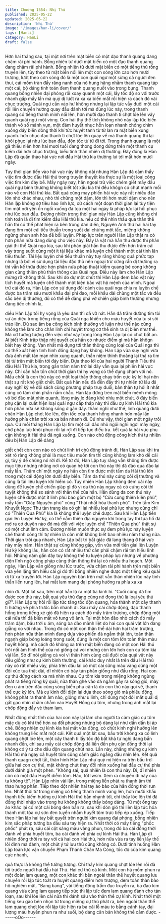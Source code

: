 ```yaml
---
title: Chương 1554: Nhị Thú
published: 2025-05-22
updated: 2025-05-22
description: 'Nhị Thú'
image: '/images/han-li/cover/'
tags: [HanLi]
category: HanLi
draft: false
---
```


Hơn hai tháng sau, tại một nơi trên mặt biển có một đạo thanh
quang đang chậm rãi phi hành.
Bỗng nhiên từ dưới mặt biển có một đạo thanh quang đang chậm
rãi phi hành.
Bỗng nhiên từ dưới mặt biển có một tiếng thú rống truyền lên, tùy
theo từ mặt biển nổi lên một con sóng lớn cao hơn mười trượng,
lướt theo cơn sóng đó là một con quái ngư một sừng cả người
đen thui, cái mồm tràn đầy răng nanh của nó hung hăng nhằm
thanh quang táp một cái, bộ dáng tính toán đem thanh quang nuốt
vào trong bụng.
Thanh quang bỗng nhiên đại phóng rồi xoay quanh một cái, lấy
tốc độ so với trước nhanh gấp mấy lần mà quỷ dị lướt ra xa xa
biến mất rồi hiện ra cách đó vài chục trượng.
Quái ngư cắn vào hư không nhưng lại lập tức vẫy đuôi một cái rồi
liền chuyển hướng quay đầu đánh tới mà đúng lúc này, trong
thanh quang có tiếng thanh minh nổi lên, hơn mười đạo thanh ti
chợt lóe lên vây quanh quái ngư một vòng. Con hải thú thể tích
không nhỏ này lập tức biến thành vô số mảnh vụn, một đám huyết
nhục hỗn loạn nhanh chóng chìm xuống đáy biển đồng thời khí
tức huyết tanh từ từ lan ra mặt biển xung quanh.
hơn chục đạo thanh ti chợt lóe lên quay về mà thanh quang thì lại
khôi phục lại như lúc ban đầu, độn tốc từ từ đi tới.
Trong thanh quang là một gã thiếu niên hơn hai mươi tuổi đang
thong dong đứng trên một thanh cự kiếm dài hơn chục trượng,
biểu tình thản nhiên dị thường. Đây đúng là Hàn Lập đã quần
thảo hải vực nơi đầu Hải thú kia thường lui tới mất hơn mười
ngày.

Tuy thời gian tiến vào hải vực này không dài nhưng Hàn Lập đã
cảm thấy việc tìm được đầu Hải thú trong truyền thuyết kia thực
sự là một loại công việc tìm kim đáy bể.
Mấy ngày nay, hắn ngoại trừ việc chém giết mấy đầu quái ngư
bình thường không biết tốt xấu kia thì đều khôgn có chút manh
mối nào về con Hải thú kia.
Bất quá cũng may phiến hải vực này rất nhiều đảo lớn nhỏ khác
nhau, nhỏ thì chừng một dặm, lớn thì hơn mười dặm cho nên Hàn
lập không sợ tiêu hao linh lực, cứ cách một đoạn thời gian lại tùy
tiện tìm một nơi yên ổn ngồi xuống đả tọa một hai ngày là pháp
lực lại hồi phục như lúc ban đầu.
Đương nhiên trong thời gian này Hàn Lập cũng không chỉ tính
toán là đi tìm kiếm đầu Hải thú kia. nếu có thể nhìn thấu qua thân
thể hắn thì có thể phát hiện ra bên trong đan điền, Nguyên Anh
thứ hai hai tay đang ôm một cái tiểu thuẫn trong suốt dài chừng
một tấc, miệng không ngừng phun anh hỏa để bồi luyện. Pháp lực
trên người Hàn Lập thật ra có hơn phân nửa đang dùng cho việc
này.
Đây là vật mà hắn thu được thì phân giải thi thể Quái nga kia, sau
khi phân giải hắn thu được đến hơn trăm cái vảy trong suốt cùng
một ít tài liệu khác mà luyện chế thành một cái tinh lân tiểu thuẫn.
Tài liệu luyện chế tiểu thuẫn này tuy rằng không quá phức tạp
nhưng là bởi vì sử dụng tài liệu đặc thù nên ngoại trừ cứng rắn dị
thường ra thì vẫn kế thừa được hơn phân nửa pháp thuật kiếm
quang bẻ cong không gian cùng thiên phú thần thông của Quái
nga. Điều này làm cho Hàn Lập mừng rỡ không thôi.
Sau khi do dự một chút thì Hàn Lập đem bảo vật này tích huyết
mà luyện chế thành một kiện bảo vật hộ mệnh của mình.
Ngoại trừ cái đó ra, Hàn Lập còn sử dụng đôi cánh của quái nga
chia ra luyện chế được ba trăm sáu mươi khẩu đại phi đao, mỗi
khẩu dài chừng một tấc và đều sắc bén dị thường, đủ có thể dễ
dàng phá vỡ chiến giáp bình thường nhưng đáng tiếc chính là,

điều Hàn Lập tối hy vọng là yêu đan thì đã vỡ nát. Hắn đã trăm
đường tìm tòi sự ảo diệu trong tiếng rống của Quái nga khiến cho
máu huyết của tu sĩ sôi trào lên. Dù sao âm ba công kích bình
thường vô luận như thế nào cũng không thể làm cho chân linh chi
huyết trong cơ thể sinh ra dị biến như thế.
Mà cứ tưởng tượng đến việc như vậy trong lòng Hàn Lập lại có
chút bất an.
Ai biết Kinh trập thập nhị quyết của hắn có nhược điểm gì mà hắn
khôgn biết hay không. Vạn nhất mà đụng tới thần thông cùng loại
của Quái nga thì có thể xuất hiện tình hình đồng dạng hay không.
Hàn Lập vừa suy nghĩ vừa đưa ánh mắt tản mạn nhìn xung
quanh, thần niệm thỉnh thoảng lại thả ra tìm tòi từ trên mặt biển
tới đáy biển.
Dựa theo lời của hai người Thanh Tiểu thì đầu Hải Thú kia, trong
gần trăm năm trở lại đây vẫn qua lại phiến hải vực này. Chỉ cần
hắn tốn chút thời gian thì hy vọng có thể đụng chạm với nó.
Mấu chốt là con thú này có một loại thần thông chạy trốn cực kỳ
lợi hại nên thật sự rất khó giết chết. Bất quá hắn nếu đã đến đây
thì tự nhiên từ lâu đã suy nghĩ kỹ về đối sách cùng phương pháp
truy đuổi, bản thân tự hỏi ít nhất cũng có tám chín phần nắm
chắc.
Hàn lập đứng tren mặt biển mênh mông vô bờ đảo mắt nhìn
quanh, lông mày lơ đãng khẽ nhíu một chút. ở đáy biển phụ cận
lại xuất hiện loại quái ngư cấp tháp này thì đầu cự kình Hải thú kia
hơn phân nửa sẽ không sống ở gần đây. thầm nghĩ như thế, linh
quang dưới chân Hàn Lập chợt lóe lên, độn tốc của thanh hồng
nhanh hơn mấy lần hướng phía chân trời xa xa bắn nhanh đi.
Cứ như vậy, thời gian một ngày trôi qua. Cứ mỗi tháng Hàn Lập
lại tìm một cái đảo nhỏ ngồi nghỉ ngơi mấy ngày, chờ pháp lực
khôi phục rồi lại rời đi tiếp tục điều tra. kết quả là hải vực phụ cận
không ít Hải thú đã ngã xuống.
Con nào chủ động công kích thì tự nhiên đều bị Hàn Lập dễ dàng

giết chết còn con nào có chút linh trí chủ động tránh đi, Hàn Lập
sau khi tra xét rõ ràng không phải là mục tiêu muốn tìm thì cũng
không làm khó dễ cái gì, tùy ý để chúng nó rời đi.
Kể từ đó, Hàn Lập tuy rằng vẫn không tìm được mục tiêu nhưng
những nơi có quan hệ tới con thú này thì đã đảo qua đảo lại mấy
lần. Thậm chí một ngày nọ hắn còn tìm được một tấm da Hải thú
lớn trong một cái động lớn dưới đáy biển. Tấm da thú này cứng
cỏi dị thường và cũng là tài liệu luyện khí hiếm có. Tuy nhiên Hàn
Lập không đem cái này dùng để luyện chế chiến giáp gì đó vì da
thú này ngay cả có cứng cỏi thì tuyệt không thể so sánh với thân
thể của hắn.
Hắn dùng da con thú này luyện chế được một ít linh phù bao gồm
một bộ "Cửu cung thiên kiền phù", mấy tấm "Giáp Nguyên phù"
cùng "Thái nhất hóa thanh phù". Trên tấm Kim Khuyết Ngọc Thư
tàn trang kia có ghi lại nhiều loại phù lục nhưng cũng chỉ có
"Thiên Qua Phù" kia là không thể luyện chế được.
Sau khi Hàn Lập tiến giai lên Luyện Hư kỳ, có thể nắm thiên địa
nguyên khí trong tay thì tựa hồ đã mở ra cơ duyên nào đó mà đối
với việc luyện chế "Thiên Qua phù" thật sự có một chút linh cảm.
Đương nhiên muốn thực sự đem phù lục này luyện chế thành
công thì tự nhiên là còn mất không biết bao nhiêu năm tháng nữa.
Thời gian trôi qua nhanh, Hàn Lập bất tri bất giác đã lang thang ở
hải vực này mấy năm.
Hắn thật sự cũng không gấp, vốn vừa mới tiến giai lên Luyện Hư
kỳ không lâu, hắn còn có rất nhiều thứ cần phải chậm rãi tìm hiểu
lĩnh hội. Những năm gần đây tuy không thể tu luyện pháp lực
nhưng về phương diện lĩnh ngộ công pháp cùng thần thông thì lại
có nhiều thu hoạch.
Một ngày, Hàn Lập vẫn giống như lúc trước, vừa chậm rãi phi
hành trên mặt biển vừa yên lặng tìm hiểu cái gì đó thì bỗng nhiên
nghe được một tiếng kêu quái dị từ xa truyền tới.
Hàn Lập nguyên bản trên mặt vẫn thản nhiên lúc này tinh thần
liền rung lên, hai mắt lam mang đại phóng hướng ra phía xa xa

nhìn đi. Một lát sau, trên mặt hắn lộ ra một tia kinh hỉ.
"Cuối cũng đã tìm được con thú này, bất quá yêu thú đang cùng
nó đọng thủ là loại yêu thú gì?".
Hàn Lập tự hỏi rồi lập tức tăng tốc độn quang, hóa thành một cây
thanh ti hướng về phía trước bắn nhanh đi. Sau mấy cái chớp
động, đạo thanh hồng trong tiếng xé gió đã hiện ra cách đó mấy
trăm trượng, chớp động một cái nữa thì đã biến mất vô tung vô
ảnh.
Tại một hòn đảo nhỏ cách đó mấy trăm dặm, bầu trời u ám, sóng
ba đào mãnh liệt do hai con quái vật lớn đang giằng co với nhau.
Trong đó có một con thân thể dài hơn hai trăm trượng, hơn phân
nửa thân mình đang dựa vào phiến đá ngầm thật lớn, toàn thân
ngạnh giáp bóng loáng trong suốt, đúng là một con tôm lớn toàn
thân màu huyết hồng.
mà cách đó không xa trên mặt biển đang có một con Hải thú trôi
nổi àm hình thể của nó giống cá voi nhưng còn lớn hơn con cự
tôm kia vài lần.
Sở dĩ nói giống cá voi vì thân hình cùng cái đuôi của quái vật này
đều giống như cự kình bình thường, cái khác duy nhất là trên đầu
Hải thú này có rất nhiều vảy, phía trên đầu lại có một cái sừng
màu vàng cùng một đôi xúc tua thật dài, dĩ nhiên có bảy tán phần
giống như đầu rồng.
Hai con cự thú đứng cách xa mà nhìn nhau.
Cự tôm kia trong miệng không ngừng phát ra tiếng rống kỳ quái,
nửa thân ghé vào đá ngầm gây ra sóng gió, mây đen u ám trên
đầu cùng sóng biển phụ cận là do con thú này gọi về, thanh thế
cực kỳ lớn.
Mà cự kình đối diện lại dựa theo sóng gió mà phiêu động, không
phát ra thanh âm nào, giống như u linh, chỉ dùng một đôi mắt quái
dị gắt gao nhìn chằm chằm vào Huyết Hồng cự tôm, nhưng trong
ánh mắt lại chớp động đầy vẻ tham lam.

Nhất động nhất tĩnh của hai con này lại làm cho người ta cảm
giác cự tôm mặc dù có khí thế hơn xa đối phương nhưng bộ dáng
lại như dần dần bị áp chế.
Bỗng nhiên cự kình kia hai mắt vừa động, có chút kinh nghi
hướng lên không trung liếc mắt một cái. Kết quả một lát sau, bầu
trời không xa có linh quang chợt lóe lên, một cây thanh ti lấy tốc
độ bất khả tư nghị đang bắn nhanh đến, chỉ sau mấy cái chớp
động đã liền đến phụ cận đồng thời lại không có ý tứ che dấu độn
quang chút nào.
Lần này, chẳng những cụ kình Hải thú mà ngay cả huyết tôm
cũng cảnh giác ngẩng đầu nhìn lên. Kết quả thanh quagn chợt tắt,
thân hình Hàn Lập như quỷ mị hiện ra trên bầu trời giữa hai con
cự thú, mặt không chút thay đổi nhìn xuống hai đầu cự thú phía
dưới đánh giá một phen.
"Không sai, quả nhiên là con thú này. Di, dĩ nhiên còn có một đầu
Huyết diễm tôm. Hảo, tốt lwsm. Xem ra chuyến đi này của ta
không tệ". Hàn Lập nhìn vài lần, trong miệng liền phát ra thanh
âm thì thao hưng phấn. Tiếp theo đột nhiên hai tay áo bào của
hắn đồng thời run lên.
Nhất thời từ trong miệng có tiếng thanh minh vang lên, hơn mười
khẩu thanh tiểu kiếm hướng cự kình Hải thú bắn nhanh tới, chỉ
thấy lóe lên thì đã đồng thời nhập vào trong hư không không thấy
bóng dáng. Từ một ống tay áo khác lại có một cái bóng đen bắn
ra, sau khi đón gió thì lièn lập tức hóa thành một tòa cự sơn đen
tuyền nhằm huyết tôm trực tiếp ép xuống.
Tiếp theo Hàn lập hai tay bắt quyết trên người kim quang đại
phóng, bỗng nhiên kim sắc pháp tướng ba đầu sáu tay hiện ra.
Nhất thời có mấy tiếng "phốc phốc" phát ra, sáu cái cột sáng màu
vàng phun, trong đó ba cái đồng thời đánh về phía huyết tôm, ba
cái đánh về phía cự kình Hải thú.
Hàn Lập dĩ nhiên đồng thời ra tay với cả hai con Hải thú, hơn nữa
vừa ra tay liền lấy thế lôi đình mà đánh, một chút ý tứ lưu thủ
cũng không có. Dưới tình huống Hàn Lập toàn lực vận chuyển
Phạm Thánh Chân Ma Công, tốc độ của kim quang cực nhanh,

quả thực là không thể tưởng tượng.
Chỉ thấy kim quang chợt lóe lên rồi đã tới trước người hai đầu hải
Thú. Hai cự thú cả kinh.
Một con há mồm phun ra một đoàn lam quang, một con khác thì
bên ngoài thân thể huyết quang lưu chuyển rồi lập tức toát ra
huyết quang diễm hơn trượng, đem toàn thân bảo hộ nghiêm
mật.
"Bang bang", vài tiếng động trầm đục truyền ra, ba đạo kim quang
vừa cùng lam quang tiếp xúc thì lập tức đem lam quang đánh cho
tán loạn, sau khi lóe lên cái nữa thì đánh sâu vào thân thể cự
kình.
Nhất thời một tiếng keu gào bén nhọn từ trong miệng cự thú phát
ra, bên ngoài thân thể lam quang chợt lóe rồi lập tức hiện ra ba
cái lỗ máu to bằng cánh tay, đại lượng máu huyến phun ra như
suối, bộ dáng căn bản không thể cầm được.
------oOo------
